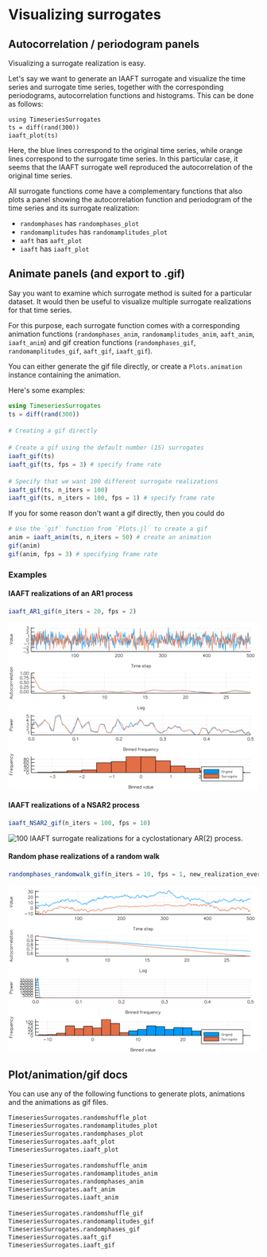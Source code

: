 # Visualizing surrogates

## Autocorrelation / periodogram panels
Visualizing a surrogate realization is easy.

Let's say we want to generate an IAAFT surrogate and visualize the time series and surrogate time series, together with the corresponding periodograms,  autocorrelation functions and histograms. This can be done as follows:

```@example
using TimeseriesSurrogates
ts = diff(rand(300))
iaaft_plot(ts)
```

Here, the blue lines correspond to the original time series, while orange lines correspond to the surrogate time series. In this particular case, it seems that the IAAFT surrogate well reproduced the autocorrelation of the original time series.

All surrogate functions come have a complementary functions that also plots a panel
showing the autocorrelation function and periodogram of the time series and its surrogate
realization:
- `randomphases` has `randomphases_plot`
- `randomamplitudes` has `randomamplitudes_plot`
- `aaft` has `aaft_plot`
- `iaaft` has `iaaft_plot`

## Animate panels (and export to .gif)

Say you want to examine which surrogate method is suited for a particular dataset. It would then be useful to visualize multiple surrogate realizations for that time series.

For this purpose, each surrogate function comes with a corresponding animation functions (`randomphases_anim`, `randomamplitudes_anim`, `aaft_anim`, `iaaft_anim`) and gif creation functions (`randomphases_gif`, `randomamplitudes_gif`, `aaft_gif`, `iaaft_gif`).

You can either generate the gif file directly, or create a `Plots.animation` instance containing the animation.

Here's some examples:

```julia
using TimeseriesSurrogates
ts = diff(rand(300))

# Creating a gif directly

# Create a gif using the default number (15) surrogates
iaaft_gif(ts)
iaaft_gif(ts, fps = 3) # specify frame rate

# Specify that we want 100 different surrogate realizations
iaaft_gif(ts, n_iters = 100)
iaaft_gif(ts, n_iters = 100, fps = 1) # specify frame rate
```

If you for some reason don't want a gif directly, then you could do

```julia
# Use the `gif` function from `Plots.jl` to create a gif
anim = iaaft_anim(ts, n_iters = 50) # create an animation
gif(anim)
gif(anim, fps = 3) # specifying frame rate
```

### Examples

#### IAAFT realizations of an AR1 process
```julia
iaaft_AR1_gif(n_iters = 20, fps = 2)
```

![20 IAAFT surrogate realizations for an AR(1) process.](../examples/iaaft_AR1.gif)

#### IAAFT realizations of a NSAR2 process
```julia
iaaft_NSAR2_gif(n_iters = 100, fps = 10)
```

![100 IAAFT surrogate realizations for a cyclostationary AR(2) process.](../examples/iaaft_NSAR.gif)

#### Random phase realizations of a random walk

```julia
randomphases_randomwalk_gif(n_iters = 10, fps = 1, new_realization_every_iter = true)
```

![10 random phase surrogate realizations for a random walk.](../examples/randomphases_randomwalk.gif)

## Plot/animation/gif docs

You can use any of the following functions to generate plots, animations and the animations as gif files.

```@docs
TimeseriesSurrogates.randomshuffle_plot
TimeseriesSurrogates.randomamplitudes_plot
TimeseriesSurrogates.randomphases_plot
TimeseriesSurrogates.aaft_plot
TimeseriesSurrogates.iaaft_plot

TimeseriesSurrogates.randomshuffle_anim
TimeseriesSurrogates.randomamplitudes_anim
TimeseriesSurrogates.randomphases_anim
TimeseriesSurrogates.aaft_anim
TimeseriesSurrogates.iaaft_anim

TimeseriesSurrogates.randomshuffle_gif
TimeseriesSurrogates.randomamplitudes_gif
TimeseriesSurrogates.randomphases_gif
TimeseriesSurrogates.aaft_gif
TimeseriesSurrogates.iaaft_gif
```

